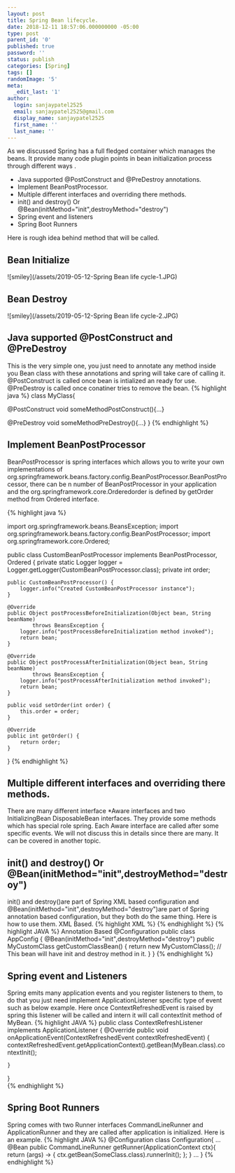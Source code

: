 ```yaml
---
layout: post
title: Spring Bean lifecycle.
date: 2018-12-11 18:57:06.000000000 -05:00
type: post
parent_id: '0'
published: true
password: ''
status: publish
categories: [Spring]
tags: []
randomImage: '5'
meta:
  _edit_last: '1'
author:
  login: sanjaypatel2525
  email: sanjaypatel2525@gmail.com
  display_name: sanjaypatel2525
  first_name: ''
  last_name: ''
---
```

As we discussed Spring has a full fledged container which manages the beans. It provide many code plugin points in bean initialization process through different ways .

* Java supported @PostConstruct and @PreDestroy annotations.
* Implement BeanPostProcessor.
* Multiple different interfaces and overriding there methods.
* init() and destroy() Or @Bean(initMethod="init",destroyMethod="destroy")
* Spring event and listeners
* Spring Boot Runners

Here is rough idea behind method that will be called.
## Bean Initialize
![smiley](/assets/2019-05-12-Spring Bean life cycle-1.JPG)

## Bean Destroy
![smiley](/assets/2019-05-12-Spring Bean life cycle-2.JPG)


## Java supported @PostConstruct and @PreDestroy
This is the very simple one, you just need to annotate any method inside you Bean class with these annotations and spring will take care of calling it. @PostConstruct is called once bean is intialized an ready for use. @PreDestroy is called once conatiner tries to remove the bean. 
{% highlight java %}
class MyClass{

@PostConstruct
void someMethodPostConstruct(){...}

@PreDestroy
void someMethodPreDestroy(){...}
}
{% endhighlight %}

## Implement BeanPostProcessor

BeanPostProcessor is spring interfaces which allows you to write your own implementations of org.springframework.beans.factory.config.BeanPostProcessor.BeanPostProcessor, there can be n number of BeanPostProcessor in your application and the org.springframework.core.Orderedorder is defined by getOrder method from Ordered interface.

{% highlight java %}

import org.springframework.beans.BeansException;
import org.springframework.beans.factory.config.BeanPostProcessor;
import org.springframework.core.Ordered;

public class CustomBeanPostProcessor implements BeanPostProcessor, Ordered {
    private static Logger logger = Logger.getLogger(CustomBeanPostProcessor.class);
    private int order;

    public CustomBeanPostProcessor() {
        logger.info("Created CustomBeanPostProcessor instance");
    }

    @Override
    public Object postProcessBeforeInitialization(Object bean, String beanName)
            throws BeansException {
        logger.info("postProcessBeforeInitialization method invoked");
        return bean;
    }

    @Override
    public Object postProcessAfterInitialization(Object bean, String beanName)
            throws BeansException {
        logger.info("postProcessAfterInitialization method invoked");
        return bean;
    }

    public void setOrder(int order) {
        this.order = order;
    }

    @Override
    public int getOrder() {
        return order;
    }
}
{% endhighlight %}

## Multiple different interfaces and overriding there methods.
There are many different interface *Aware interfaces and two InitializingBean  DisposableBean interfaces. They provide some methods which has special role spring. Each Aware interface are called after some specific events. We will not discuss this in details since there are many. It can be covered in another topic.

##  init() and destroy() Or @Bean(initMethod="init",destroyMethod="destroy")
init() and destroy()are part of Spring XML based configuration and @Bean(initMethod="init",destroyMethod="destroy")are part of Spring annotation based configuration, but they both do the same thing. Here is how to use them.
XML Based.
{% highlight XML %}
<bean id="customerService" class="com.somepackage.CustomerService" init-method="init" destroy-method="destroy">
{% endhighlight %}
{% highlight JAVA %}
Annotation Based
@Configuration
public class AppConfig {
   @Bean(initMethod="init",destroyMethod="destroy")
   public MyCustomClass getCustomClassBean() {
      return new MyCustomClass(); // This bean will have init and destroy method in it.
   }
}
{% endhighlight %}

## Spring event and  Listeners
Spring emits many application events and you register listeners to them, to do that you just need implement ApplicationListener specific type of event such as below example. Here once ContextRefreshedEvent is raised by spring this listener will be called and intern it will call contextInit method of MyBean.
{% highlight JAVA %}
public class ContextRefreshListener implements ApplicationListener<ContextRefreshedEvent> {
    @Override
    public void onApplicationEvent(ContextRefreshedEvent contextRefreshedEvent) {
        contextRefreshedEvent.getApplicationContext().getBean(MyBean.class).contextInit();

    }
}  
{% endhighlight %}

## Spring Boot Runners
Spring comes with two Runner interfaces CommandLineRunner and ApplicationRunner and they are called after application is initialized.  Here is an example.
{% highlight JAVA %}
@Configuration
class Configuration{
  ...
  @Bean
    public CommandLineRunner getRunner(ApplicationContext ctx){
        return (args) -> {
            ctx.getBean(SomeClass.class).runnerInit();
        };
    }
  ...
}
{% endhighlight %}